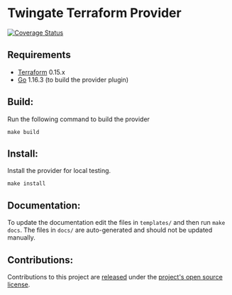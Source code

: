 
Twingate Terraform Provider
==================



[![Coverage Status](https://coveralls.io/repos/github/Twingate/terraform-provider-twingate/badge.svg?branch=main&t=rqgifB)](https://coveralls.io/github/Twingate/terraform-provider-twingate?branch=main)

Requirements
------------

-	[Terraform](https://www.terraform.io/downloads.html) 0.15.x
-	[Go](https://golang.org/doc/install) 1.16.3 (to build the provider plugin)

## Build: 

Run the following command to build the provider

```shell
make build
```

## Install:

Install the provider for local testing.

```shell
make install
```

## Documentation:

To update the documentation edit the files in `templates/` and then run `make docs`.  The files in `docs/` are auto-generated and should not be updated manually.

## Contributions:

Contributions to this project are [released](https://help.github.com/articles/github-terms-of-service/#6-contributions-under-repository-license) under the [project's open source license](LICENSE).
